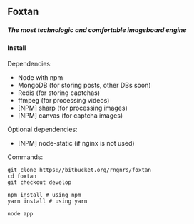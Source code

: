 ## Foxtan
##### The most technologic and comfortable imageboard engine

#### Install
Dependencies:

- Node with npm
- MongoDB (for storing posts, other DBs soon)
- Redis (for storing captchas)
- ffmpeg (for processing videos)
- [NPM] sharp (for processing images)
- [NPM] canvas (for captcha images)

Optional dependencies:

- [NPM] node-static (if nginx is not used)

Commands:
```
git clone https://bitbucket.org/rngnrs/foxtan
cd foxtan
git checkout develop

npm install # using npm
yarn install # using yarn

node app
```
